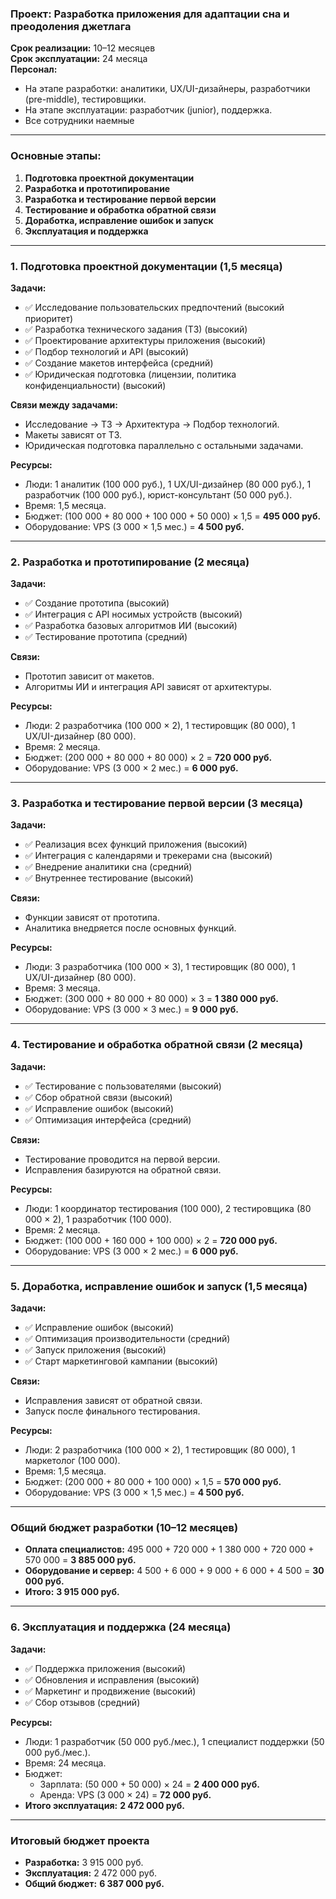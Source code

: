 ### Проект: Разработка приложения для адаптации сна и преодоления джетлага  
**Срок реализации:** 10–12 месяцев  
**Срок эксплуатации:** 24 месяца  
**Персонал:**  
- На этапе разработки: аналитики, UX/UI-дизайнеры, разработчики (pre-middle), тестировщики.  
- На этапе эксплуатации: разработчик (junior), поддержка. 
- Все сотрудники наемные 

---

### Основные этапы:  
1. **Подготовка проектной документации**  
2. **Разработка и прототипирование**  
3. **Разработка и тестирование первой версии**  
4. **Тестирование и обработка обратной связи**  
5. **Доработка, исправление ошибок и запуск**  
6. **Эксплуатация и поддержка**  

---

### 1. Подготовка проектной документации (1,5 месяца)  
**Задачи:**  
- ✅ Исследование пользовательских предпочтений (высокий приоритет)  
- ✅ Разработка технического задания (ТЗ) (высокий)  
- ✅ Проектирование архитектуры приложения (высокий)  
- ✅ Подбор технологий и API (высокий)  
- ✅ Создание макетов интерфейса (средний)  
- ✅ Юридическая подготовка (лицензии, политика конфиденциальности) (высокий)  

**Связи между задачами:**  
- Исследование → ТЗ → Архитектура → Подбор технологий.  
- Макеты зависят от ТЗ.  
- Юридическая подготовка параллельно с остальными задачами.  

**Ресурсы:**  
- Люди: 1 аналитик (100 000 руб.), 1 UX/UI-дизайнер (80 000 руб.), 1 разработчик (100 000 руб.), юрист-консультант (50 000 руб.).  
- Время: 1,5 месяца.  
- Бюджет: (100 000 + 80 000 + 100 000 + 50 000) × 1,5 = **495 000 руб.**  
- Оборудование: VPS (3 000 × 1,5 мес.) = **4 500 руб.**  

---

### 2. Разработка и прототипирование (2 месяца)  
**Задачи:**  
- ✅ Создание прототипа (высокий)  
- ✅ Интеграция с API носимых устройств (высокий)  
- ✅ Разработка базовых алгоритмов ИИ (высокий)  
- ✅ Тестирование прототипа (средний)  

**Связи:**  
- Прототип зависит от макетов.  
- Алгоритмы ИИ и интеграция API зависят от архитектуры.  

**Ресурсы:**  
- Люди: 2 разработчика (100 000 × 2), 1 тестировщик (80 000), 1 UX/UI-дизайнер (80 000).  
- Время: 2 месяца.  
- Бюджет: (200 000 + 80 000 + 80 000) × 2 = **720 000 руб.**  
- Оборудование: VPS (3 000 × 2 мес.) = **6 000 руб.**  

---

### 3. Разработка и тестирование первой версии (3 месяца)  
**Задачи:**  
- ✅ Реализация всех функций приложения (высокий)  
- ✅ Интеграция с календарями и трекерами сна (высокий)  
- ✅ Внедрение аналитики сна (средний)  
- ✅ Внутреннее тестирование (высокий)  

**Связи:**  
- Функции зависят от прототипа.  
- Аналитика внедряется после основных функций.  

**Ресурсы:**  
- Люди: 3 разработчика (100 000 × 3), 1 тестировщик (80 000), 1 UX/UI-дизайнер (80 000).  
- Время: 3 месяца.  
- Бюджет: (300 000 + 80 000 + 80 000) × 3 = **1 380 000 руб.**  
- Оборудование: VPS (3 000 × 3 мес.) = **9 000 руб.**  

---

### 4. Тестирование и обработка обратной связи (2 месяца)  
**Задачи:**  
- ✅ Тестирование с пользователями (высокий)  
- ✅ Сбор обратной связи (высокий)  
- ✅ Исправление ошибок (высокий)  
- ✅ Оптимизация интерфейса (средний)  

**Связи:**  
- Тестирование проводится на первой версии.  
- Исправления базируются на обратной связи.  

**Ресурсы:**  
- Люди: 1 координатор тестирования (100 000), 2 тестировщика (80 000 × 2), 1 разработчик (100 000).  
- Время: 2 месяца.  
- Бюджет: (100 000 + 160 000 + 100 000) × 2 = **720 000 руб.**  
- Оборудование: VPS (3 000 × 2 мес.) = **6 000 руб.**  

---

### 5. Доработка, исправление ошибок и запуск (1,5 месяца)  
**Задачи:**  
- ✅ Исправление ошибок (высокий)  
- ✅ Оптимизация производительности (средний)  
- ✅ Запуск приложения (высокий)  
- ✅ Старт маркетинговой кампании (высокий)  

**Связи:**  
- Исправления зависят от обратной связи.  
- Запуск после финального тестирования.  

**Ресурсы:**  
- Люди: 2 разработчика (100 000 × 2), 1 тестировщик (80 000), 1 маркетолог (100 000).  
- Время: 1,5 месяца.  
- Бюджет: (200 000 + 80 000 + 100 000) × 1,5 = **570 000 руб.**  
- Оборудование: VPS (3 000 × 1,5 мес.) = **4 500 руб.**  

---

### Общий бюджет разработки (10–12 месяцев)  
- **Оплата специалистов:** 495 000 + 720 000 + 1 380 000 + 720 000 + 570 000 = **3 885 000 руб.**  
- **Оборудование и сервер:** 4 500 + 6 000 + 9 000 + 6 000 + 4 500 = **30 000 руб.**  
- **Итого:** **3 915 000 руб.**  

---

### 6. Эксплуатация и поддержка (24 месяца)  
**Задачи:**  
- ✅ Поддержка приложения (высокий)  
- ✅ Обновления и исправления (высокий)  
- ✅ Маркетинг и продвижение (высокий)  
- ✅ Сбор отзывов (средний)  

**Ресурсы:**  
- Люди: 1 разработчик (50 000 руб./мес.), 1 специалист поддержки (50 000 руб./мес.).  
- Время: 24 месяца.  
- Бюджет:  
  - Зарплата: (50 000  + 50 000) × 24 = **2 400 000 руб.**  
  - Аренда: VPS (3 000 × 24) = **72 000 руб.**  
- **Итого эксплуатация:** **2 472 000 руб.**  

---

### Итоговый бюджет проекта  
- **Разработка:** 3 915 000 руб.  
- **Эксплуатация:** 2 472 000 руб.  
- **Общий бюджет:** **6 387 000 руб.**  

